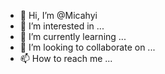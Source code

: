 - 👋 Hi, I’m @Micahyi
- 👀 I’m interested in ...
- 🌱 I’m currently learning ...
- 💞️ I’m looking to collaborate on ...
- 📫 How to reach me ...

<!---
Micahyi/Micahyi is a ✨ special ✨ repository because its `README.md` (this file) appears on your GitHub profile.
You can click the Preview link to take a look at your changes.
--->
